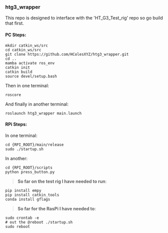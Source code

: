
### htg3_wrapper

This repo is designed to interface with the 'HT_G3_Test_rig' repo so go build that first.

#### PC Steps:

```
mkdir catkin_ws/src
cd catkin_ws/src
git clone https://github.com/HColesXYZ/htg3_wrapper.git
cd ..
mamba activate ros_env
catkin init
catkin build
source devel/setup.bash
```
Then in one terminal:
```
roscore
```
And finally in another terminal:
```
roslaunch htg3_wrapper main.launch 
```
#### RPi Steps:
In one terminal:
```
cd {RPI_ROOT}/main/release
sudo ./startup.sh
```
In another:
```
cd {RPI_ROOT}/scripts
python press_button.py
```

> **So far on the test rig I have needed to run**:

```
pip install empy
pip install catkin_tools
conda install gflags
```
> **So far for the RasPi I have needed to**:

```
sudo crontab -e
# out the @reboot ./startup.sh
sudo reboot
```